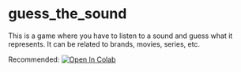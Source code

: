 # guess_the_sound
This is a game where you have to listen to a sound and guess what it represents. It can be related to brands, movies, series, etc.

Recommended: 
<a href="https://colab.research.google.com/github/mica-hirsch/guess_the_sound/blob/master/guess_the_sound.ipynb">
  <img src="https://colab.research.google.com/assets/colab-badge.svg" alt="Open In Colab"/>
</a>
